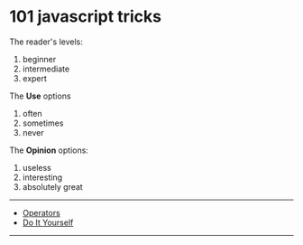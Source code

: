 # 101 javascript tricks

The reader's levels:
1. beginner
2. intermediate
3. expert

The **Use** options
1. often
2. sometimes
3. never

The **Opinion** options:
1. useless
2. interesting
3. absolutely great

---
- [Operators](operators)
- [Do It Yourself](do-it-yourself)
---
